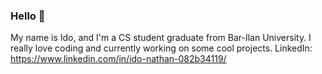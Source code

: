 ### Hello 👋
My name is Ido, and I'm a CS student graduate from Bar-Ilan University. 
I really love coding and currently working on some cool projects. 
LinkedIn: https://www.linkedin.com/in/ido-nathan-082b34119/
